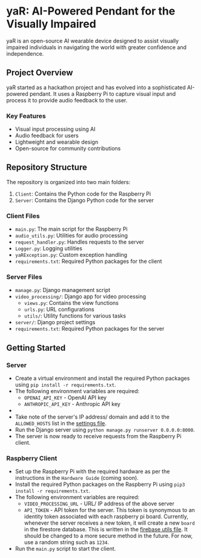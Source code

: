 # yaR: AI-Powered Pendant for the Visually Impaired

yaR is an open-source AI wearable device designed to assist visually impaired individuals in navigating the world with greater confidence and independence.

## Project Overview

yaR started as a hackathon project and has evolved into a sophisticated AI-powered pendant. It uses a Raspberry Pi to capture visual input and process it to provide audio feedback to the user.

### Key Features

- Visual input processing using AI
- Audio feedback for users
- Lightweight and wearable design
- Open-source for community contributions

## Repository Structure

The repository is organized into two main folders:

1. `Client`: Contains the Python code for the Raspberry Pi
2. `Server`: Contains the Django Python code for the server

### Client Files

- `main.py`: The main script for the Raspberry Pi
- `audio_utils.py`: Utilities for audio processing
- `request_handler.py`: Handles requests to the server
- `Logger.py`: Logging utilities
- `yaRException.py`: Custom exception handling
- `requirements.txt`: Required Python packages for the client

### Server Files

- `manage.py`: Django management script
- `video_processing/`: Django app for video processing
  - `views.py`: Contains the view functions
  - `urls.py`: URL configurations
  - `utils/`: Utility functions for various tasks
- `server/`: Django project settings
- `requirements.txt`: Required Python packages for the server

## Getting Started

### Server

- Create a virtual environment and install the required Python packages using `pip install -r requirements.txt`.
- The following environment variables are required:
    - `OPENAI_API_KEY` - OpenAI API key
    - `ANTHROPIC_API_KEY` - Anthropic API key
- <Enter instructions on firebase credentials>
- Take note of the server's IP address/ domain and add it to the `ALLOWED_HOSTS` list in the [settings file](./Server/server/settings.py).
- Run the Django server using `python manage.py runserver 0.0.0.0:8000`.
- The server is now ready to receive requests from the Raspberry Pi client.


### Raspberry Client 

- Set up the Raspberry Pi with the required hardware as per the instructions in the `Hardware Guide` (coming soon). 
- Install the required Python packages on the Raspberry Pi using `pip3 install -r requirements.txt`.
- The following environment variables are required:
    - `VIDEO_PROCESSING_URL` - URL/ IP address of the above server
    - `API_TOKEN` - API token for the server. This token is synonymous to an identity token associated with each raspberry pi board. Currently, whenever the server receives a new token, it will create a new `board` in the firestore database. This is written in the [firebase utils file](./Server/video_processing/utils/firebase_utils.py). It should be changed to a more secure method in the future. For now, use a random string such as `1234`.
- Run the `main.py` script to start the client.

